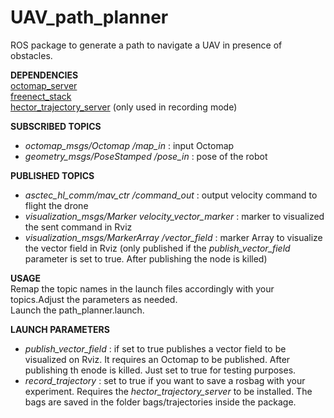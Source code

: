 # UAV_path_planner
ROS package to generate a path to navigate a UAV in presence of obstacles.

**DEPENDENCIES** <br />
[octomap_server](http://wiki.ros.org/octomap_server)<br />
[freenect_stack](http://wiki.ros.org/freenect_stack)<br />
[hector_trajectory_server](http://wiki.ros.org/hector_trajectory_server) (only used in recording mode)<br />

**SUBSCRIBED TOPICS**<br />
* _octomap_msgs/Octomap /map_in_ : input Octomap<br />
* _geometry_msgs/PoseStamped /pose_in_ : pose of the robot<br />

**PUBLISHED TOPICS**<br />
* _asctec_hl_comm/mav_ctr /command_out_ : output velocity command to flight the drone<br />
* _visualization_msgs/Marker velocity_vector_marker_ : marker to visualized the sent command in Rviz<br />
* _visualization_msgs/MarkerArray /vector_field_ : marker Array to visualize the vector field in Rviz (only published if the _publish_vector_field_ parameter is set to true. After publishing the node is killed)<br />

**USAGE**<br />
Remap the topic names in the launch files accordingly with your topics.Adjust the parameters as needed.<br />
Launch the path_planner.launch.<br />

**LAUNCH PARAMETERS**<br />
* _publish_vector_field_ : if set to true publishes a vector field to be visualized on Rviz. It requires an Octomap to be published. After publishing th enode is killed. Just set to true for testing purposes.<br />
* _record_trajectory_ : set to true if you want to save a rosbag with your experiment. Requires the _hector_trajectory_server_ to be installed. The bags are saved in the folder bags/trajectories inside the package.<br />